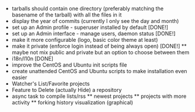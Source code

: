 * tarballs should contain one directory (preferably matching the basename of the tarball) with all the files in it
* display the year of commits (currently I only see the day and month)
* set up an Admin profile - superuser installed by default [DONE!]
* set up an Admin interface - manage users, daemon status [DONE!]
* make it more configurable (logo, basic color theme at least)
* make it private (enforce login instead of being always open) [DONE!]
** maybe not mix public and private but an option to choose between them
* i18n/l10n [DONE]
* improve the CentOS and Ubuntu init scripts file
* create unattended CentOS and Ubuntu scripts to make installation even easier
* Watcher's List/Favorite projects
* Feature to Delete (actually Hide) a repository
* async task to compile lists/rss
** newest projects
** projects with more activity
** forking history visualization (graphical)